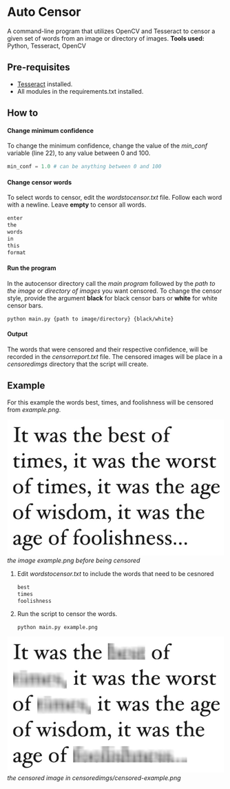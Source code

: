 # Auto Censor
A command-line program that utilizes OpenCV and Tesseract to censor a given set of words from an image or directory of images.
**Tools used:** Python, Tesseract, OpenCV
## Pre-requisites
- [Tesseract](https://github.com/tesseract-ocr/tesseract) installed.
- All modules in the requirements.txt installed.

## How to
#### Change minimum confidence
To change the minimum confidence, change the value of the *min_conf* variable (line 22), to any value between 0 and 100.
```python
min_conf = 1.0 # can be anything between 0 and 100
```
#### Change censor words
To select words to censor, edit the *wordstocensor.txt* file.  Follow each word with a newline. Leave **empty** to censor all words.
```text
enter
the
words
in
this
format
```

#### Run the program
In the autocensor directory call the *main program* followed by the *path to the image* or *directory of images* you want censored. To change the censor style, provide the argument **black** for black censor bars or **white** for white censor bars.
```console
python main.py {path to image/directory} {black/white}
```

#### Output
The words that were censored and their respective confidence, will be recorded in the *censorreport.txt* file. The censored images will be place in a *censoredimgs* directory that the script will create.

## Example
For this example the words best, times, and foolishness will be censored from *example.png*.
<p>
    <img src="https://raw.githubusercontent.com/cgr28/autocensor/main/example.png" alt="example"/>
    <em>the image example.png before being censored</em>
</p>

1. Edit *wordstocensor.txt* to include the words that need to be cesnored
   ```text
   best
   times
   foolishness
   ```
2. Run the script to censor the words.
   ```console
   python main.py example.png
   ```
<p>
    <img src="https://raw.githubusercontent.com/cgr28/autocensor/main/censor-example.png" alt="example"/>
    <em>the censored image in censoredimgs/censored-example.png</em>
</p>